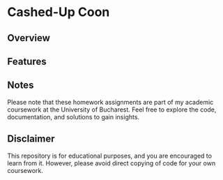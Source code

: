 # Cashed-Up Coon

## Overview


## Features



## Notes
Please note that these homework assignments are part of my academic coursework at the University of Bucharest. Feel free to explore the code, documentation, and solutions to gain insights.

## Disclaimer
This repository is for educational purposes, and you are encouraged to learn from it. However, please avoid direct copying of code for your own coursework.
